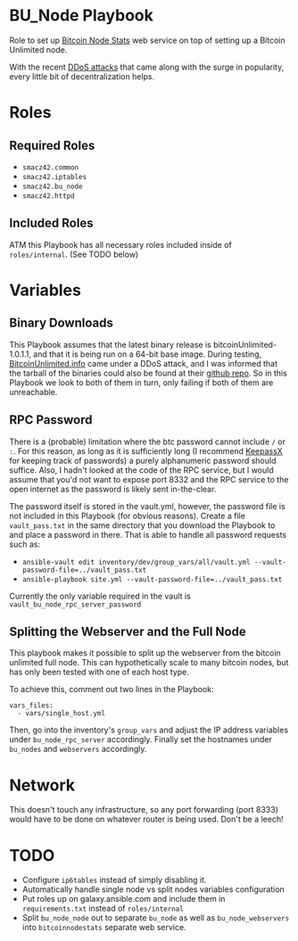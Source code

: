 # BU_Node Playbook

Role to set up [Bitcoin Node Stats](https://github.com/bartromgens/bitcoinnodestats) web service on top of setting up a Bitcoin Unlimited node.

With the recent [DDoS attacks](https://www.reddit.com/r/btc/comments/60cxj1/bitcoinunlimitedinfo_under_ddos_download_bu_from/) that came along with the surge in popularity, every little bit of decentralization helps. 

# Roles

## Required Roles

* `smacz42.common`
* `smacz42.iptables`
* `smacz42.bu_node`
* `smacz42.httpd`

## Included Roles

ATM this Playbook has all necessary roles included inside of `roles/internal`. (See TODO below)

# Variables

## Binary Downloads

This Playbook assumes that the latest binary release is bitcoinUnlimited-1.0.1.1, and that it is being run on a 64-bit base image. During testing, [BitcoinUnlimited.info](https://www.bitcoinunlimited.info/) came under a DDoS attack, and I was informed that the tarball of the binaries could also be found at their [github repo](https://github.com/BitcoinUnlimited/BitcoinUnlimitedWebDownloads). So in this Playbook we look to both of them in turn, only failing if both of them are unreachable.

## RPC Password

There is a (probable) limitation where the btc password cannot include `/` or `:`. For this reason, as long as it is sufficiently long (I recommend [KeepassX](https://www.keepassx.org/) for keeping track of passwords) a purely alphanumeric password should suffice. Also, I hadn't looked at the code of the RPC service, but I would assume that you'd not want to expose port 8332 and the RPC service to the open internet as the password is likely sent in-the-clear.

The password itself is stored in the vault.yml, however, the password file is not included in this Playbook (for obvious reasons). Create a file `vault_pass.txt` in the same directory that you download the Playbook to and place a password in there. That is able to handle all password requests such as:

* `ansible-vault edit inventory/dev/group_vars/all/vault.yml --vault-password-file=../vault_pass.txt`
* `ansible-playbook site.yml --vault-password-file=../vault_pass.txt`

Currently the only variable required in the vault is `vault_bu_node_rpc_server_password`

## Splitting the Webserver and the Full Node

This playbook makes it possible to split up the webserver from the bitcoin unlimited full node. This can hypothetically scale to many bitcoin nodes, but has only been tested with one of each host type.

To achieve this, comment out two lines in the Playbook:

```
vars_files:
  - vars/single_host.yml
```

Then, go into the inventory's `group_vars` and adjust the IP address variables under `bu_node_rpc_server` accordingly. Finally set the hostnames under `bu_nodes` and `webservers` accordingly.

# Network

This doesn't touch any infrastructure, so any port forwarding (port 8333) would have to be done on whatever router is being used. Don't be a leech!

# TODO

* Configure `ip6tables` instead of simply disabling it.
* Automatically handle single node vs split nodes variables configuration
* Put roles up on galaxy.ansible.com and include them in `requirements.txt` instead of `roles/internal`
* Split `bu_node_node` out to separate `bu_node` as well as `bu_node_webservers` into `bitcoinnodestats` separate web service.
